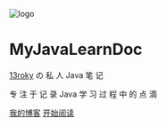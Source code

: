 <!-- docsify封面 -->

<!-- <img width="160px" style="border-radius:50%" bor src="https://i.vgy.me/GPooJT.png"> -->
![logo](https://i.vgy.me/GPooJT.png)

# **MyJavaLearnDoc**
[13roky](https://github.com/13roky) の 私 人 Java 笔 记

专 注 于 记 录 Java 学 习 过 程 中 的 点 滴

[我的博客](http://cnblog.bqcloud.tk)
[开始阅读](#Java学习笔记)

